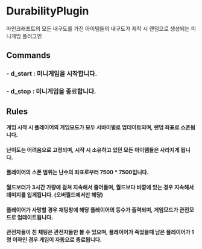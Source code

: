 # DurabilityPlugin
마인크래프트의 모든 내구도를 가진 아이템들의 내구도가 제작 시 랜덤으로 생성되는 미니게임 플러그인
## Commands
### - d_start : 미니게임을 시작합니다.
### - d_stop : 미니게임을 종료합니다.

## Rules
#### 게임 시작 시 플레이어의 게임모드가 모두 서바이벌로 업데이트되며, 랜덤 좌표로 스폰됩니다.
#### 난이도는 어려움으로 고정되며, 시작 시 소유하고 있던 모든 아이템들은 사라지게 됩니다.
#### 플레이어의 스폰 범위는 난수의 좌표로부터 7500 * 7500입니다.
#### 월드보더가 3시간 가량에 걸쳐 지속해서 줄어들며, 월드보다 바깥에 있는 경우 지속해서 데미지를 입게됩니다. (오버월드에서만 해당)
#### 플레이어가 사망할 경우 채팅창에 해당 플레이어의 등수가 출력되며, 게임모드가 관전모드로 업데이트됩니다.
#### 관전자들이 친 채팅은 관전자들만 볼 수 있으며, 플레이어가 죽었을때 남은 플레이어가 1명 이하인 경우 게임이 자동으로 종료됩니다.
